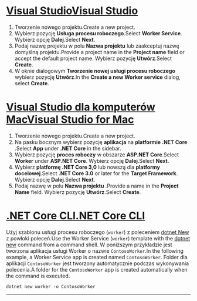 # <a name="visual-studio"></a>[<span data-ttu-id="c5e86-101">Visual Studio</span><span class="sxs-lookup"><span data-stu-id="c5e86-101">Visual Studio</span></span>](#tab/visual-studio)

1. <span data-ttu-id="c5e86-102">Tworzenie nowego projektu.</span><span class="sxs-lookup"><span data-stu-id="c5e86-102">Create a new project.</span></span>
1. <span data-ttu-id="c5e86-103">Wybierz pozycję **Usługa procesu roboczego**.</span><span class="sxs-lookup"><span data-stu-id="c5e86-103">Select **Worker Service**.</span></span> <span data-ttu-id="c5e86-104">Wybierz opcję **Dalej**.</span><span class="sxs-lookup"><span data-stu-id="c5e86-104">Select **Next**.</span></span>
1. <span data-ttu-id="c5e86-105">Podaj nazwę projektu w polu **Nazwa projektu** lub zaakceptuj nazwę domyślną projektu.</span><span class="sxs-lookup"><span data-stu-id="c5e86-105">Provide a project name in the **Project name** field or accept the default project name.</span></span> <span data-ttu-id="c5e86-106">Wybierz pozycję **Utwórz**.</span><span class="sxs-lookup"><span data-stu-id="c5e86-106">Select **Create**.</span></span>
1. <span data-ttu-id="c5e86-107">W oknie dialogowym **Tworzenie nowej usługi procesu roboczego** wybierz pozycję **Utwórz**.</span><span class="sxs-lookup"><span data-stu-id="c5e86-107">In the **Create a new Worker service** dialog, select **Create**.</span></span>

# <a name="visual-studio-for-mac"></a>[<span data-ttu-id="c5e86-108">Visual Studio dla komputerów Mac</span><span class="sxs-lookup"><span data-stu-id="c5e86-108">Visual Studio for Mac</span></span>](#tab/visual-studio-mac)

1. <span data-ttu-id="c5e86-109">Tworzenie nowego projektu.</span><span class="sxs-lookup"><span data-stu-id="c5e86-109">Create a new project.</span></span>
1. <span data-ttu-id="c5e86-110">Na pasku bocznym wybierz pozycję **aplikacja** na **platformie .NET Core** .</span><span class="sxs-lookup"><span data-stu-id="c5e86-110">Select **App** under **.NET Core** in the sidebar.</span></span>
1. <span data-ttu-id="c5e86-111">Wybierz pozycję **proces roboczy** w obszarze **ASP.NET Core**.</span><span class="sxs-lookup"><span data-stu-id="c5e86-111">Select **Worker** under **ASP.NET Core**.</span></span> <span data-ttu-id="c5e86-112">Wybierz opcję **Dalej**.</span><span class="sxs-lookup"><span data-stu-id="c5e86-112">Select **Next**.</span></span>
1. <span data-ttu-id="c5e86-113">Wybierz **platformę .NET Core 3,0** lub nowszą dla **platformy docelowej**.</span><span class="sxs-lookup"><span data-stu-id="c5e86-113">Select **.NET Core 3.0** or later for the **Target Framework**.</span></span> <span data-ttu-id="c5e86-114">Wybierz opcję **Dalej**.</span><span class="sxs-lookup"><span data-stu-id="c5e86-114">Select **Next**.</span></span>
1. <span data-ttu-id="c5e86-115">Podaj nazwę w polu **Nazwa projektu** .</span><span class="sxs-lookup"><span data-stu-id="c5e86-115">Provide a name in the **Project Name** field.</span></span> <span data-ttu-id="c5e86-116">Wybierz pozycję **Utwórz**.</span><span class="sxs-lookup"><span data-stu-id="c5e86-116">Select **Create**.</span></span>

# <a name="net-core-cli"></a>[<span data-ttu-id="c5e86-117">.NET Core CLI</span><span class="sxs-lookup"><span data-stu-id="c5e86-117">.NET Core CLI</span></span>](#tab/netcore-cli)

<span data-ttu-id="c5e86-118">Użyj szablonu usługi procesu roboczego (`worker`) z poleceniem [dotnet New](/dotnet/core/tools/dotnet-new) z powłoki poleceń.</span><span class="sxs-lookup"><span data-stu-id="c5e86-118">Use the Worker Service (`worker`) template with the [dotnet new](/dotnet/core/tools/dotnet-new) command from a command shell.</span></span> <span data-ttu-id="c5e86-119">W poniższym przykładzie jest tworzona aplikacja usługi Worker o nazwie `ContosoWorker`.</span><span class="sxs-lookup"><span data-stu-id="c5e86-119">In the following example, a Worker Service app is created named `ContosoWorker`.</span></span> <span data-ttu-id="c5e86-120">Folder dla aplikacji `ContosoWorker` jest tworzony automatycznie podczas wykonywania polecenia.</span><span class="sxs-lookup"><span data-stu-id="c5e86-120">A folder for the `ContosoWorker` app is created automatically when the command is executed.</span></span>

```dotnetcli
dotnet new worker -o ContosoWorker
```

---
